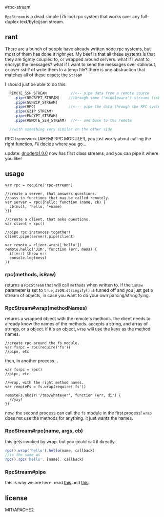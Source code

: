 #rpc-stream

`RpcStream` is a dead simple (75 loc) rpc system that works over any full-duplex text/byte/json stream.

## rant


There are a bunch of people have already written node rpc systems, but most of them has done it _right_ yet.
My beef is that all these systems is that they are tightly coupled to, or wrapped around servers. what if I want to encrypt the messages? what if I want to send the messages over stdin/out, or over ssh? of write them to a temp file? there is one abstraction that matches all of these cases; the `Stream`

I should just be able to do this:

``` js
  REMOTE_SSH_STREAM           //<-- pipe data from a remote source
    .pipe(DECRYPT_STREAM)    //through some ('middleware') streams (ssh already encrypts, but I'm paranoid)
    .pipe(GUNZIP_STREAM)
    .pipe(RPC)               //<--- pipe the data through the RPC system.
    .pipe(GZIP_STREAM)
    .pipe(ENCYPT_STREAM)
    .pipe(REMOTE_SSH_STREAM)  //<-- and back to the remote

  //with something very similar on the other side.
```
RPC framework (AHEM! RPC MODULE!), _you_ just worry about calling the right function, _I'll_ decide where you go...

update: [dnode@1.0.0](https://github.com/substack/dnode) now has first class streams, and you can pipe it where you like! 

## usage

```
var rpc = require('rpc-stream')

//create a server, that answers questions.
//pass in functions that may be called remotely.
var server = rpc({hello: function (name, cb) {
  cb(null, 'hello, '+name)
}})

//create a client, that asks questions.
var client = rpc()

//pipe rpc instances together!
client.pipe(server).pipe(client)

var remote = client.wrap(['hello'])
remote.hello('JIM', function (err, mess) {
  if(err) throw err
  console.log(mess)
})
```

### rpc(methods, isRaw)

returns a `RpcStream` that will call `methods` when written to. If the `isRaw` parameter is set to `true`, `JSON.stringify()`
is turned off and you just get a stream of objects, in case you want to do your own parsing/stringifying.

### RpcStream\#wrap(methodNames)

returns a wrapped object with the remote's methods.
the client needs to already know the names of the methods.
accepts a string, and array of strings, or a object.
if it's an object, `wrap` will use the keys as the method names. 

```
//create rpc around the fs module.
var fsrpc = rpc(require('fs'))
//pipe, etc
```

then, in another process...

```
var fsrpc = rpc()
//pipe, etc

//wrap, with the right method names.
var remoteFs = fs.wrap(require('fs'))

remoteFs.mkdir('/tmp/whatever', function (err, dir) {
  //yay!  
})

```

now, the second process can call the `fs` module in the first process!
`wrap` does not use the methods for anything. it just wants the names.

### RpcStream#rpc(name, args, cb)

this gets invoked by wrap. but you could call it directly.

``` js
rpc().wrap('hello').hello(name, callback)
//is the same as
rpc().rpc('hello', [name], callback)
```

### RpcStream#pipe

this is why we are here. read [this](http://nodejs.org/api/stream.html#stream_stream_pipe_destination_options) and [this](https://github.com/joyent/node/blob/master/lib/stream.js)


## license

MIT/APACHE2
